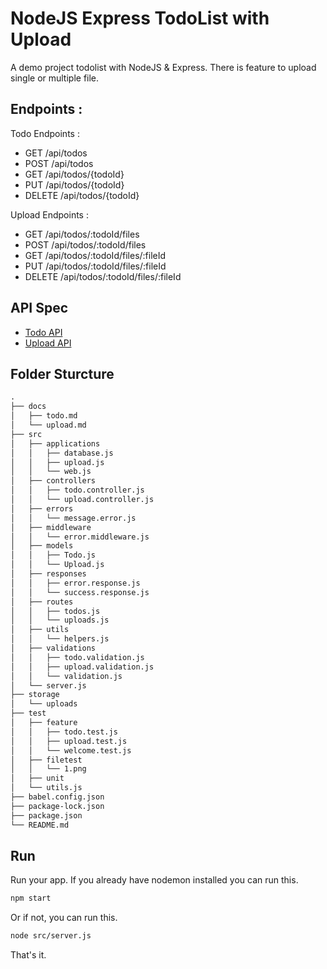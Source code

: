 # NodeJS Express TodoList with Upload

A demo project todolist with NodeJS & Express. There is feature to upload single or multiple file.

## Endpoints :
Todo Endpoints :
- GET /api/todos
- POST /api/todos
- GET /api/todos/{todoId}
- PUT /api/todos/{todoId}
- DELETE /api/todos/{todoId}

Upload Endpoints :
- GET /api/todos/:todoId/files
- POST /api/todos/:todoId/files
- GET /api/todos/:todoId/files/:fileId
- PUT /api/todos/:todoId/files/:fileId
- DELETE /api/todos/:todoId/files/:fileId

## API Spec
- [Todo API](./docs/todo.md)
- [Upload API](./docs/upload.md)

## Folder Sturcture
```md
.
├── docs
│   ├── todo.md
│   └── upload.md
├── src
│   ├── applications
│   │   ├── database.js
│   │   ├── upload.js
│   │   └── web.js
│   ├── controllers
│   │   ├── todo.controller.js
│   │   └── upload.controller.js
│   ├── errors
│   │   └── message.error.js
│   ├── middleware
│   │   └── error.middleware.js
│   ├── models
│   │   ├── Todo.js
│   │   └── Upload.js
│   ├── responses
│   │   ├── error.response.js
│   │   └── success.response.js
│   ├── routes
│   │   ├── todos.js
│   │   └── uploads.js
│   ├── utils
│   │   └── helpers.js
│   ├── validations
│   │   ├── todo.validation.js
│   │   ├── upload.validation.js
│   │   └── validation.js
│   └── server.js
├── storage
│   └── uploads
├── test
│   ├── feature
│   │   ├── todo.test.js
│   │   ├── upload.test.js
│   │   └── welcome.test.js
│   ├── filetest
│   │   └── 1.png
│   ├── unit
│   └── utils.js
├── babel.config.json
├── package-lock.json
├── package.json
└── README.md
```

## Run

Run your app. If you already have nodemon installed you can run this.

```sh
npm start
```

Or if not, you can run this.

```sh
node src/server.js
```

That's it.